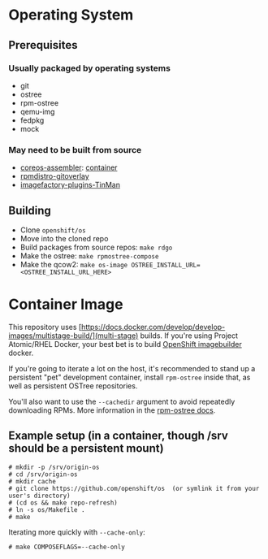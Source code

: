 # Operating System

## Prerequisites

### Usually packaged by operating systems
- git
- ostree
- rpm-ostree
- qemu-img
- fedpkg
- mock

### May need to be built from source
- [coreos-assembler](https://github.com/cgwalters/coreos-assembler/): [container](http://quay.io/cgwalters/coreos-assembler)
- [rpmdistro-gitoverlay](https://github.com/projectatomic/rpmdistro-gitoverlay)
- [imagefactory-plugins-TinMan](https://github.com/redhat-imaging/imagefactory)

## Building

- Clone ``openshift/os``
- Move into the cloned repo
- Build packages from source repos: ``make rdgo``
- Make the ostree: ``make rpmostree-compose``
- Make the qcow2: ``make os-image OSTREE_INSTALL_URL=<OSTREE_INSTALL_URL_HERE>``

# Container Image

This repository uses [https://docs.docker.com/develop/develop-images/multistage-build/](multi-stage) builds.
If you're using Project Atomic/RHEL Docker, your best bet is to build [OpenShift imagebuilder](https://github.com/openshift/imagebuilder)
docker.

If you're going to iterate a lot on the host, it's recommended to stand up
a persistent "pet" development container, install `rpm-ostree` inside that,
as well as persistent OSTree repositories.

You'll also want to use the `--cachedir` argument to avoid repeatedly
downloading RPMs. More information in
the [rpm-ostree docs](https://github.com/projectatomic/rpm-ostree/blob/master/docs/manual/compose-server.md).

Example setup (in a container, though /srv should be a persistent mount)
---

```
# mkdir -p /srv/origin-os
# cd /srv/origin-os
# mkdir cache
# git clone https://github.com/openshift/os  (or symlink it from your user's directory)
# (cd os && make repo-refresh)
# ln -s os/Makefile .
# make
```

Iterating more quickly with `--cache-only`:
```
# make COMPOSEFLAGS=--cache-only
```
